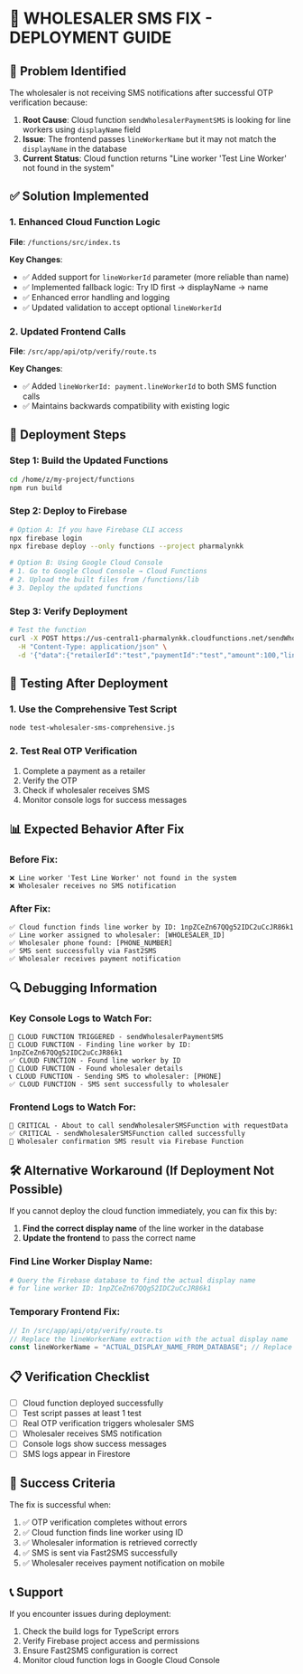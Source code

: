 # 🔧 WHOLESALER SMS FIX - DEPLOYMENT GUIDE

## 🎯 Problem Identified
The wholesaler is not receiving SMS notifications after successful OTP verification because:

1. **Root Cause**: Cloud function `sendWholesalerPaymentSMS` is looking for line workers using `displayName` field
2. **Issue**: The frontend passes `lineWorkerName` but it may not match the `displayName` in the database
3. **Current Status**: Cloud function returns "Line worker 'Test Line Worker' not found in the system"

## ✅ Solution Implemented

### 1. Enhanced Cloud Function Logic
**File**: `/functions/src/index.ts`

**Key Changes**:
- ✅ Added support for `lineWorkerId` parameter (more reliable than name)
- ✅ Implemented fallback logic: Try ID first → displayName → name
- ✅ Enhanced error handling and logging
- ✅ Updated validation to accept optional `lineWorkerId`

### 2. Updated Frontend Calls
**File**: `/src/app/api/otp/verify/route.ts`

**Key Changes**:
- ✅ Added `lineWorkerId: payment.lineWorkerId` to both SMS function calls
- ✅ Maintains backwards compatibility with existing logic

## 🚀 Deployment Steps

### Step 1: Build the Updated Functions
```bash
cd /home/z/my-project/functions
npm run build
```

### Step 2: Deploy to Firebase
```bash
# Option A: If you have Firebase CLI access
npx firebase login
npx firebase deploy --only functions --project pharmalynkk

# Option B: Using Google Cloud Console
# 1. Go to Google Cloud Console → Cloud Functions
# 2. Upload the built files from /functions/lib
# 3. Deploy the updated functions
```

### Step 3: Verify Deployment
```bash
# Test the function
curl -X POST https://us-central1-pharmalynkk.cloudfunctions.net/sendWholesalerPaymentSMS \
  -H "Content-Type: application/json" \
  -d '{"data":{"retailerId":"test","paymentId":"test","amount":100,"lineWorkerName":"test","lineWorkerId":"test","retailerName":"test","retailerArea":"test","wholesalerName":"test","collectionDate":"2024-01-01"}}'
```

## 🧪 Testing After Deployment

### 1. Use the Comprehensive Test Script
```bash
node test-wholesaler-sms-comprehensive.js
```

### 2. Test Real OTP Verification
1. Complete a payment as a retailer
2. Verify the OTP
3. Check if wholesaler receives SMS
4. Monitor console logs for success messages

## 📊 Expected Behavior After Fix

### Before Fix:
```
❌ Line worker 'Test Line Worker' not found in the system
❌ Wholesaler receives no SMS notification
```

### After Fix:
```
✅ Cloud function finds line worker by ID: 1npZCeZn67QQg52IDC2uCcJR86k1
✅ Line worker assigned to wholesaler: [WHOLESALER_ID]
✅ Wholesaler phone found: [PHONE_NUMBER]
✅ SMS sent successfully via Fast2SMS
✅ Wholesaler receives payment notification
```

## 🔍 Debugging Information

### Key Console Logs to Watch For:
```
🚀 CLOUD FUNCTION TRIGGERED - sendWholesalerPaymentSMS
🔧 CLOUD FUNCTION - Finding line worker by ID: 1npZCeZn67QQg52IDC2uCcJR86k1
✅ CLOUD FUNCTION - Found line worker by ID
🔧 CLOUD FUNCTION - Found wholesaler details
📞 CLOUD FUNCTION - Sending SMS to wholesaler: [PHONE]
✅ CLOUD FUNCTION - SMS sent successfully to wholesaler
```

### Frontend Logs to Watch For:
```
🚀 CRITICAL - About to call sendWholesalerSMSFunction with requestData
✅ CRITICAL - sendWholesalerSMSFunction called successfully
📱 Wholesaler confirmation SMS result via Firebase Function
```

## 🛠️ Alternative Workaround (If Deployment Not Possible)

If you cannot deploy the cloud function immediately, you can fix this by:

1. **Find the correct display name** of the line worker in the database
2. **Update the frontend** to pass the correct name

### Find Line Worker Display Name:
```bash
# Query the Firebase database to find the actual display name
# for line worker ID: 1npZCeZn67QQg52IDC2uCcJR86k1
```

### Temporary Frontend Fix:
```javascript
// In /src/app/api/otp/verify/route.ts
// Replace the lineWorkerName extraction with the actual display name
const lineWorkerName = "ACTUAL_DISPLAY_NAME_FROM_DATABASE"; // Replace this
```

## 📋 Verification Checklist

- [ ] Cloud function deployed successfully
- [ ] Test script passes at least 1 test
- [ ] Real OTP verification triggers wholesaler SMS
- [ ] Wholesaler receives SMS notification
- [ ] Console logs show success messages
- [ ] SMS logs appear in Firestore

## 🎉 Success Criteria

The fix is successful when:
1. ✅ OTP verification completes without errors
2. ✅ Cloud function finds line worker using ID
3. ✅ Wholesaler information is retrieved correctly
4. ✅ SMS is sent via Fast2SMS successfully
5. ✅ Wholesaler receives payment notification on mobile

## 📞 Support

If you encounter issues during deployment:
1. Check the build logs for TypeScript errors
2. Verify Firebase project access and permissions
3. Ensure Fast2SMS configuration is correct
4. Monitor cloud function logs in Google Cloud Console